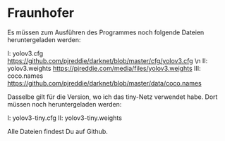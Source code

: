 # Fraunhofer

Es müssen zum Ausführen des Programmes noch folgende Dateien heruntergeladen werden:

I:    yolov3.cfg https://github.com/pjreddie/darknet/blob/master/cfg/yolov3.cfg \n
II:   yolov3.weights https://pjreddie.com/media/files/yolov3.weights
III:  coco.names https://github.com/pjreddie/darknet/blob/master/data/coco.names

Dasselbe gilt für die Version, wo ich das tiny-Netz verwendet habe.
Dort müssen noch heruntergeladen werden:

I:    yolov3-tiny.cfg
II:   yolov3-tiny.weights

Alle Dateien findest Du auf Github.
